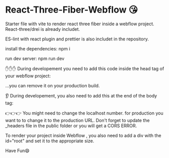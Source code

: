 # React-Three-Fiber-Webflow 😘
Starter file with vite to render react three fiber inside a webflow project.
React-three/drei is already includet.

ES-lint with react plugin and prettier is also includet in the repository.


install the dependencies: npm i

run dev server: npm run dev


✋✋✋
During developement you need to add this code inside the head tag of your webflow project: 

<script type="module">
import RefreshRuntime from "http://localhost:5173/@react-refresh"
RefreshRuntime.injectIntoGlobalHook(window)
window.$RefreshReg$ = () => {}
window.$RefreshSig$ = () => (type) => type
window.__vite_plugin_react_preamble_installed__ = true
</script>


...you can remove it on your production build.

👂
During developement, you also need to add this at the end of the body tag:


<script type="module" src="http://localhost:5173/@vite/client"></script>
<script type="module" src="http://localhost:5173/src/main.jsx"></script>


👉👉👉
You might need to change the localhost number.
for production you want to to change it to the production URL. Don't forget to update the _headers file in the public folder or you will get a CORS ERROR.


To render your project inside Webflow , you also need to add a div with the id="root" and set it to the appropriate size.


Have Fun😄

